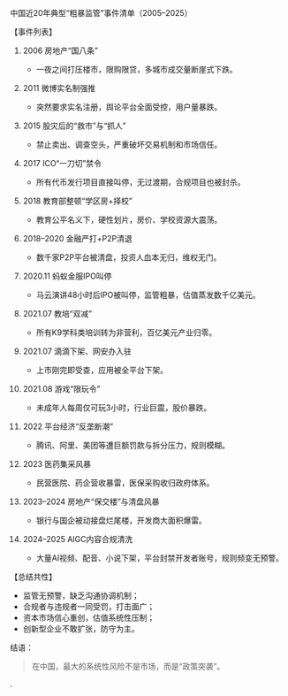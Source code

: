 中国近20年典型“粗暴监管”事件清单（2005–2025）

【事件列表】

1. 2006 房地产“国八条”
   - 一夜之间打压楼市，限购限贷，多城市成交量断崖式下跌。

2. 2011 微博实名制强推
   - 突然要求实名注册，舆论平台全面受控，用户量暴跌。

3. 2015 股灾后的“救市”与“抓人”
   - 禁止卖出、调查空头，严重破坏交易机制和市场信任。

4. 2017 ICO“一刀切”禁令
   - 所有代币发行项目直接叫停，无过渡期，合规项目也被封杀。

5. 2018 教育部整顿“学区房+择校”
   - 教育公平名义下，硬性划片，房价、学校资源大震荡。

6. 2018–2020 金融严打+P2P清退
   - 数千家P2P平台被清盘，投资人血本无归，维权无门。

7. 2020.11 蚂蚁金服IPO叫停
   - 马云演讲48小时后IPO被叫停，监管粗暴，估值蒸发数千亿美元。

8. 2021.07 教培“双减”
   - 所有K9学科类培训转为非营利，百亿美元产业归零。

9. 2021.07 滴滴下架、网安办入驻
   - 上市刚完即受查，应用被全平台下架。

10. 2021.08 游戏“限玩令”
    - 未成年人每周仅可玩3小时，行业巨震，股价暴跌。

11. 2022 平台经济“反垄断潮”
    - 腾讯、阿里、美团等遭巨额罚款与拆分压力，规则模糊。

12. 2023 医药集采风暴
    - 民营医院、药企营收暴雷，医保采购收归政府体系。

13. 2023–2024 房地产“保交楼”与清盘风暴
    - 银行与国企被动接盘烂尾楼，开发商大面积爆雷。

14. 2024–2025 AIGC内容合规清洗
    - 大量AI视频、配音、小说下架，平台封禁开发者账号，规则频变无预警。

【总结共性】

- 监管无预警，缺乏沟通协调机制；
- 合规者与违规者一同受罚，打击面广；
- 资本市场信心重创，估值系统性压制；
- 创新型企业不敢扩张，防守为主。

结语：
> 在中国，最大的系统性风险不是市场，而是“政策突袭”。

.